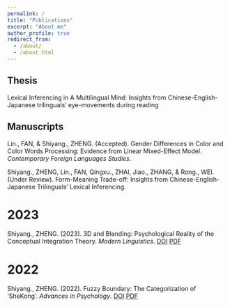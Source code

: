 ```yaml
---
permalink: /
title: "Publications"
excerpt: "About me"
author_profile: true
redirect_from: 
  - /about/
  - /about.html
---
```

Thesis
------
Lexical Inferencing in A Multilingual Mind: Insights from Chinese-English-Japanese trilinguals’ eye-movements during reading

Manuscripts
------
Lin., FAN, & Shiyang., ZHENG. (Accepted). Gender Differences in Color and Color Words Processing: Evidence from Linear Mixed-Effect Model. _Contemporary Foreign Languages Studies_.

Shiyang., ZHENG, Lin., FAN, Qingxu., ZHAI, Jiao., ZHANG, & Rong., WEI. (Under Review). Form-Meaning Trade-off: Insights from Chinese-English-Japanese Trilinguals’ Lexical Inferencing.

2023
======
Shiyang., ZHENG. (2023). 3D and Blending: Psychological Reality of the Conceptual Integration Theory. _Modern Linguistics_. [DOI](https://doi.org/10.12677/ML.2023.119514) [PDF](https://www.hanspub.org/DownLoad/Page_DownLoad.aspx?FileName=ML20230900000_39675185.pdf)

2022
======
Shiyang., ZHENG. (2022). Fuzzy Boundary: The Categorization of ‘SheKong’. _Advances in Psychology_. [DOI](https://doi.org/10.12677/AP.2022.127293) [PDF](https://www.hanspub.org/DownLoad/Page_DownLoad.aspx?FileName=AP20220700000_63581378.pdf)
